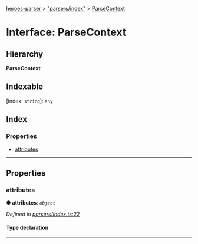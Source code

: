 [heroes-parser](../README.md) > ["parsers/index"](../modules/_parsers_index_.md) > [ParseContext](../interfaces/_parsers_index_.parsecontext.md)

# Interface: ParseContext

## Hierarchy

**ParseContext**

## Indexable

\[index: `string`\]:&nbsp;`any`
## Index

### Properties

* [attributes](_parsers_index_.parsecontext.md#attributes)

---

## Properties

<a id="attributes"></a>

###  attributes

**● attributes**: *`object`*

*Defined in [parsers/index.ts:22](https://github.com/joeistas/heroes-parser/blob/3b278f6/src/parsers/index.ts#L22)*

#### Type declaration

[attributeName: `string`]: `string`

___

